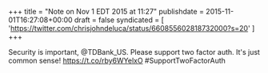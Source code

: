 +++
title = "Note on Nov 1 EDT 2015 at 11:27"
publishdate = 2015-11-01T16:27:08+00:00
draft = false
syndicated = [ 'https://twitter.com/chrisjohndeluca/status/660855602818732000?s=20' ]
+++

Security is important, @TDBank_US. Please support two factor auth. It's just common sense! https://t.co/rby6WYelxO #SupportTwoFactorAuth
